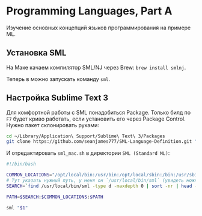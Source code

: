 # Programming Languages, Part A
Изучение основных концепций языков программирования на примере ML.

## Установка SML
На Маке качаем компилятор SML/NJ через Brew: `brew install smlnj`.

Теперь в можно запускать команду `sml`.

## Настройка Sublime Text 3
Для комфортной работы с SML понадобиться Package. Только билд по `F7` будет криво работать, если установить его через Package Control. Нужно пакет склонировать руками:

```bash
cd ~/Library/Application\ Support/Sublime\ Text\ 3/Packages
git clone https://github.com/seanjames777/SML-Language-Definition.git "SML (Standard ML)"
```

И отредактировать `sml_mac.sh` в директории `SML (Standard ML)`:

```sh
#!/bin/bash

COMMON_LOCATIONS="/opt/local/bin:/usr/bin:/opt/local/sbin:/bin:/usr/sbin:/usr/local/bin"
# Тут указать нужный путь, у меня он `/usr/local/bin/sml` (увидеть можно командой `which sml`):
SEARCH=`find /usr/local/bin/sml -type d -maxdepth 0 | sort -nr | head -n1`

PATH=$SEARCH:$COMMON_LOCATIONS:$PATH

sml "$1"
```